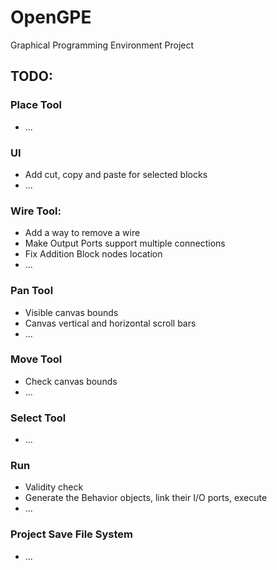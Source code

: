 # OpenGPE
Graphical Programming Environment Project

## TODO:

### Place Tool
* ...

### UI
* Add cut, copy and paste for selected blocks
* ...

### Wire Tool:
* Add a way to remove a wire
* Make Output Ports support multiple connections
* Fix Addition Block nodes location
* ...

### Pan Tool
* Visible canvas bounds
* Canvas vertical and horizontal scroll bars
* ...

### Move Tool
* Check canvas bounds
* ...

### Select Tool
* ...

### Run
* Validity check
* Generate the Behavior objects, link their I/O ports, execute
* ...

### Project Save File System
* ...

